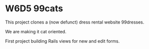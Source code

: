 # W6D5 99cats

This project clones a (now defunct) dress rental website 99dresses.

We are making it cat oriented.

First project building Rails views for new and edit forms.
